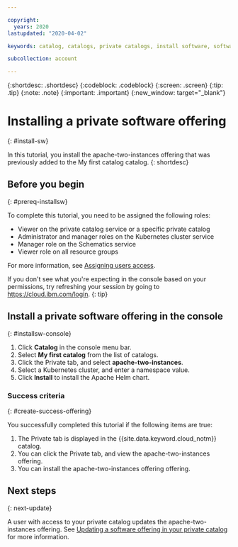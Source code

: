 ```yaml
---

copyright:
  years: 2020
lastupdated: "2020-04-02"

keywords: catalog, catalogs, private catalogs, install software, software offering 

subcollection: account

---
```


{:shortdesc: .shortdesc}
{:codeblock: .codeblock}
{:screen: .screen}
{:tip: .tip}
{:note: .note}
{:important: .important}
{:new_window: target="_blank"}

# Installing a private software offering
{: #install-sw}

In this tutorial, you install the apache-two-instances offering that was previously added to the My first catalog catalog. 
{: shortdesc} 

## Before you begin
{: #prereq-installsw}

To complete this tutorial, you need to be assigned the following roles:

* Viewer on the private catalog service or a specific private catalog
* Administrator and manager roles on the Kubernetes cluster service
* Manager role on the Schematics service
* Viewer role on all resource groups

For more information, see [Assigning users access](/docs/account?topic=account-catalog-access).

If you don't see what you're expecting in the console based on your permissions, try refreshing your session by going to https://cloud.ibm.com/login.
{: tip}

## Install a private software offering in the console
{: #installsw-console}

1. Click **Catalog** in the console menu bar.
2. Select **My first catalog** from the list of catalogs. 
1. Click the Private tab, and select **apache-two-instances**.
1. Select a Kubernetes cluster, and enter a namespace value.
1. Click **Install** to install the Apache Helm chart.

### Success criteria
{: #create-success-offering}

You successfully completed this tutorial if the following items are true:

1. The Private tab is displayed in the {{site.data.keyword.cloud_notm}} catalog. 
1. You can click the Private tab, and view the apache-two-instances offering.
2. You can install the apache-two-instances offering offering.

## Next steps
{: next-update}

A user with access to your private catalog updates the apache-two-instances offering. See [Updating a software offering in your private catalog](/docs/account?topic=account-update-private) for more information.



